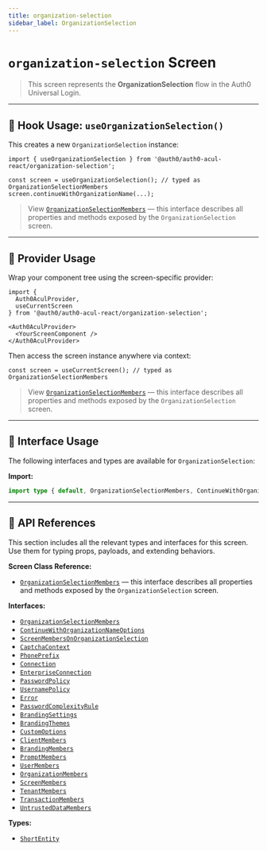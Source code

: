 ```yaml
---
title: organization-selection
sidebar_label: OrganizationSelection
---
```


# `organization-selection` Screen

> This screen represents the **OrganizationSelection** flow in the Auth0 Universal Login.

---

## 🔹 Hook Usage: `useOrganizationSelection()`

This creates a new `OrganizationSelection` instance:

```tsx
import { useOrganizationSelection } from '@auth0/auth0-acul-react/organization-selection';

const screen = useOrganizationSelection(); // typed as OrganizationSelectionMembers
screen.continueWithOrganizationName(...);
```

> View [`OrganizationSelectionMembers`](https://auth0.github.io/universal-login/interfaces/Classes.OrganizationSelectionMembers.html) — this interface describes all properties and methods exposed by the `OrganizationSelection` screen.

---

## 🔹 Provider Usage

Wrap your component tree using the screen-specific provider:

```tsx
import {
  Auth0AculProvider,
  useCurrentScreen
} from '@auth0/auth0-acul-react/organization-selection';

<Auth0AculProvider>
  <YourScreenComponent />
</Auth0AculProvider>
```

Then access the screen instance anywhere via context:

```tsx
const screen = useCurrentScreen(); // typed as OrganizationSelectionMembers
```

> View [`OrganizationSelectionMembers`](https://auth0.github.io/universal-login/interfaces/Classes.OrganizationSelectionMembers.html) — this interface describes all properties and methods exposed by the `OrganizationSelection` screen.

---

## 🔹 Interface Usage

The following interfaces and types are available for `OrganizationSelection`:

**Import:**

```ts
import type { default, OrganizationSelectionMembers, ContinueWithOrganizationNameOptions, ScreenMembersOnOrganizationSelection, CaptchaContext, PhonePrefix, Connection, EnterpriseConnection, PasswordPolicy, UsernamePolicy, Error, PasswordComplexityRule, BrandingSettings, BrandingThemes, CustomOptions, ShortEntity, ClientMembers, BrandingMembers, PromptMembers, UserMembers, OrganizationMembers, ScreenMembers, TenantMembers, TransactionMembers, UntrustedDataMembers } from '@auth0/auth0-acul-react/organization-selection';
```

---

## 🔸 API References

This section includes all the relevant types and interfaces for this screen. Use them for typing props, payloads, and extending behaviors.

**Screen Class Reference:**  
- [`OrganizationSelectionMembers`](https://auth0.github.io/universal-login/interfaces/Classes.OrganizationSelectionMembers.html) — this interface describes all properties and methods exposed by the `OrganizationSelection` screen.

**Interfaces:**
- [`OrganizationSelectionMembers`](https://auth0.github.io/universal-login/interfaces/Classes.OrganizationSelectionMembers.html)
- [`ContinueWithOrganizationNameOptions`](https://auth0.github.io/universal-login/interfaces/Classes.ContinueWithOrganizationNameOptions.html)
- [`ScreenMembersOnOrganizationSelection`](https://auth0.github.io/universal-login/interfaces/Classes.ScreenMembersOnOrganizationSelection.html)
- [`CaptchaContext`](https://auth0.github.io/universal-login/interfaces/Classes.CaptchaContext.html)
- [`PhonePrefix`](https://auth0.github.io/universal-login/interfaces/Classes.PhonePrefix.html)
- [`Connection`](https://auth0.github.io/universal-login/interfaces/Classes.Connection.html)
- [`EnterpriseConnection`](https://auth0.github.io/universal-login/interfaces/Classes.EnterpriseConnection.html)
- [`PasswordPolicy`](https://auth0.github.io/universal-login/interfaces/Classes.PasswordPolicy.html)
- [`UsernamePolicy`](https://auth0.github.io/universal-login/interfaces/Classes.UsernamePolicy.html)
- [`Error`](https://auth0.github.io/universal-login/interfaces/Classes.Error.html)
- [`PasswordComplexityRule`](https://auth0.github.io/universal-login/interfaces/Classes.PasswordComplexityRule.html)
- [`BrandingSettings`](https://auth0.github.io/universal-login/interfaces/Classes.BrandingSettings.html)
- [`BrandingThemes`](https://auth0.github.io/universal-login/interfaces/Classes.BrandingThemes.html)
- [`CustomOptions`](https://auth0.github.io/universal-login/interfaces/Classes.CustomOptions.html)
- [`ClientMembers`](https://auth0.github.io/universal-login/interfaces/Classes.ClientMembers.html)
- [`BrandingMembers`](https://auth0.github.io/universal-login/interfaces/Classes.BrandingMembers.html)
- [`PromptMembers`](https://auth0.github.io/universal-login/interfaces/Classes.PromptMembers.html)
- [`UserMembers`](https://auth0.github.io/universal-login/interfaces/Classes.UserMembers.html)
- [`OrganizationMembers`](https://auth0.github.io/universal-login/interfaces/Classes.OrganizationMembers.html)
- [`ScreenMembers`](https://auth0.github.io/universal-login/interfaces/Classes.ScreenMembers.html)
- [`TenantMembers`](https://auth0.github.io/universal-login/interfaces/Classes.TenantMembers.html)
- [`TransactionMembers`](https://auth0.github.io/universal-login/interfaces/Classes.TransactionMembers.html)
- [`UntrustedDataMembers`](https://auth0.github.io/universal-login/interfaces/Classes.UntrustedDataMembers.html)


**Types:**
- [`ShortEntity`](https://auth0.github.io/universal-login/types/Classes.ShortEntity.html)
